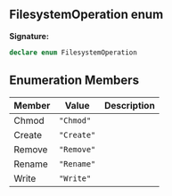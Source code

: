
## FilesystemOperation enum

**Signature:**

```typescript
declare enum FilesystemOperation 
```

## Enumeration Members

|  Member | Value | Description |
|  --- | --- | --- |
|  Chmod | <code>&quot;Chmod&quot;</code> |  |
|  Create | <code>&quot;Create&quot;</code> |  |
|  Remove | <code>&quot;Remove&quot;</code> |  |
|  Rename | <code>&quot;Rename&quot;</code> |  |
|  Write | <code>&quot;Write&quot;</code> |  |

